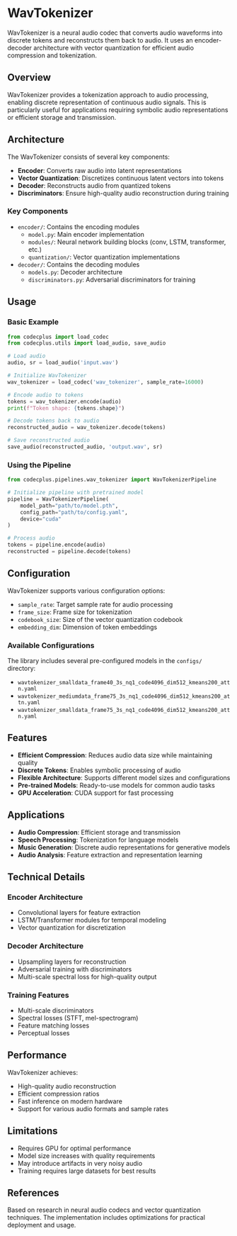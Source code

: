 # WavTokenizer

WavTokenizer is a neural audio codec that converts audio waveforms into discrete tokens and reconstructs them back to audio. It uses an encoder-decoder architecture with vector quantization for efficient audio compression and tokenization.

## Overview

WavTokenizer provides a tokenization approach to audio processing, enabling discrete representation of continuous audio signals. This is particularly useful for applications requiring symbolic audio representations or efficient storage and transmission.

## Architecture

The WavTokenizer consists of several key components:

- **Encoder**: Converts raw audio into latent representations
- **Vector Quantization**: Discretizes continuous latent vectors into tokens
- **Decoder**: Reconstructs audio from quantized tokens
- **Discriminators**: Ensure high-quality audio reconstruction during training

### Key Components

- `encoder/`: Contains the encoding modules
  - `model.py`: Main encoder implementation
  - `modules/`: Neural network building blocks (conv, LSTM, transformer, etc.)
  - `quantization/`: Vector quantization implementations
- `decoder/`: Contains the decoding modules
  - `models.py`: Decoder architecture
  - `discriminators.py`: Adversarial discriminators for training

## Usage

### Basic Example

```python
from codecplus import load_codec
from codecplus.utils import load_audio, save_audio

# Load audio
audio, sr = load_audio('input.wav')

# Initialize WavTokenizer
wav_tokenizer = load_codec('wav_tokenizer', sample_rate=16000)

# Encode audio to tokens
tokens = wav_tokenizer.encode(audio)
print(f"Token shape: {tokens.shape}")

# Decode tokens back to audio
reconstructed_audio = wav_tokenizer.decode(tokens)

# Save reconstructed audio
save_audio(reconstructed_audio, 'output.wav', sr)
```

### Using the Pipeline

```python
from codecplus.pipelines.wav_tokenizer import WavTokenizerPipeline

# Initialize pipeline with pretrained model
pipeline = WavTokenizerPipeline(
    model_path="path/to/model.pth",
    config_path="path/to/config.yaml",
    device="cuda"
)

# Process audio
tokens = pipeline.encode(audio)
reconstructed = pipeline.decode(tokens)
```

## Configuration

WavTokenizer supports various configuration options:

- `sample_rate`: Target sample rate for audio processing
- `frame_size`: Frame size for tokenization
- `codebook_size`: Size of the vector quantization codebook
- `embedding_dim`: Dimension of token embeddings

### Available Configurations

The library includes several pre-configured models in the `configs/` directory:

- `wavtokenizer_smalldata_frame40_3s_nq1_code4096_dim512_kmeans200_attn.yaml`
- `wavtokenizer_mediumdata_frame75_3s_nq1_code4096_dim512_kmeans200_attn.yaml`
- `wavtokenizer_smalldata_frame75_3s_nq1_code4096_dim512_kmeans200_attn.yaml`

## Features

- **Efficient Compression**: Reduces audio data size while maintaining quality
- **Discrete Tokens**: Enables symbolic processing of audio
- **Flexible Architecture**: Supports different model sizes and configurations
- **Pre-trained Models**: Ready-to-use models for common audio tasks
- **GPU Acceleration**: CUDA support for fast processing

## Applications

- **Audio Compression**: Efficient storage and transmission
- **Speech Processing**: Tokenization for language models
- **Music Generation**: Discrete audio representations for generative models
- **Audio Analysis**: Feature extraction and representation learning

## Technical Details

### Encoder Architecture
- Convolutional layers for feature extraction
- LSTM/Transformer modules for temporal modeling
- Vector quantization for discretization

### Decoder Architecture  
- Upsampling layers for reconstruction
- Adversarial training with discriminators
- Multi-scale spectral loss for high-quality output

### Training Features
- Multi-scale discriminators
- Spectral losses (STFT, mel-spectrogram)
- Feature matching losses
- Perceptual losses

## Performance

WavTokenizer achieves:
- High-quality audio reconstruction
- Efficient compression ratios
- Fast inference on modern hardware
- Support for various audio formats and sample rates

## Limitations

- Requires GPU for optimal performance
- Model size increases with quality requirements
- May introduce artifacts in very noisy audio
- Training requires large datasets for best results

## References

Based on research in neural audio codecs and vector quantization techniques. The implementation includes optimizations for practical deployment and usage.